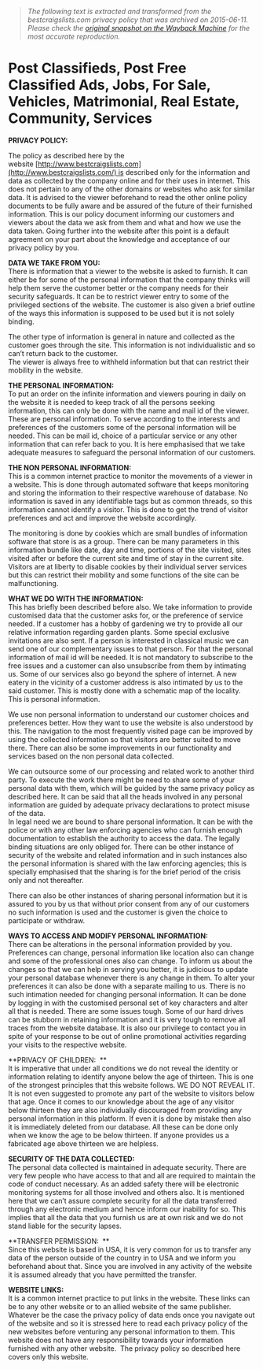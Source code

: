 > *The following text is extracted and transformed from the bestcraigslists.com privacy policy that was archived on 2015-06-11. Please check the [original snapshot on the Wayback Machine](https://web.archive.org/web/20150611203605id_/http%3A//www.bestcraigslists.com/index.php%3Fview%3Dpage%26pagename%3Dprivacy) for the most accurate reproduction.*

# Post Classifieds, Post Free Classified Ads, Jobs, For Sale, Vehicles, Matrimonial, Real Estate, Community, Services

**PRIVACY POLICY:**

The policy as described here by the website [http://www.bestcraigslists.com](http://www.bestcraigslists.com/) is described only for the information and data as collected by the company online and for their uses in internet. This does not pertain to any of the other domains or websites who ask for similar data. It is advised to the viewer beforehand to read the other online policy documents to be fully aware and be assured of the future of their furnished information. This is our policy document informing our customers and viewers about the data we ask from them and what and how we use the data taken. Going further into the website after this point is a default agreement on your part about the knowledge and acceptance of our privacy policy by you.

**DATA WE TAKE FROM YOU:**  
There is information that a viewer to the website is asked to furnish. It can either be for some of the personal information that the company thinks will help them serve the customer better or the company needs for their security safeguards. It can be to restrict viewer entry to some of the privileged sections of the website. The customer is also given a brief outline of the ways this information is supposed to be used but it is not solely binding.

The other type of information is general in nature and collected as the customer goes through the site. This information is not individualistic and so can’t return back to the customer.  
The viewer is always free to withheld information but that can restrict their mobility in the website.

**THE PERSONAL INFORMATION:**  
To put an order on the infinite information and viewers pouring in daily on the website it is needed to keep track of all the persons seeking information, this can only be done with the name and mail id of the viewer. These are personal information. To serve according to the interests and preferences of the customers some of the personal information will be needed. This can be mail id, choice of a particular service or any other information that can refer back to you. It is here emphasised that we take adequate measures to safeguard the personal information of our customers.

**THE NON PERSONAL INFORMATION:**  
This is a common internet practice to monitor the movements of a viewer in a website. This is done through automated software that keeps monitoring and storing the information to their respective warehouse of database. No information is saved in any identifiable tags but as common threads, so this information cannot identify a visitor. This is done to get the trend of visitor preferences and act and improve the website accordingly. 

The monitoring is done by cookies which are small bundles of information software that store is as a group. There can be many parameters in this information bundle like date, day and time, portions of the site visited, sites visited after or before the current site and time of stay in the current site.  Visitors are at liberty to disable cookies by their individual server services but this can restrict their mobility and some functions of the site can be malfunctioning.

**WHAT WE DO WITH THE INFORMATION:**  
This has briefly been described before also. We take information to provide customised data that the customer asks for, or the preference of service needed. If a customer has a hobby of gardening we try to provide all our relative information regarding garden plants. Some special exclusive invitations are also sent. If a person is interested in classical music we can send one of our complementary issues to that person. For that the personal information of mail id will be needed. It is not mandatory to subscribe to the free issues and a customer can also unsubscribe from them by intimating us. Some of our services also go beyond the sphere of internet. A new eatery in the vicinity of a customer address is also intimated by us to the said customer. This is mostly done with a schematic map of the locality. This is personal information.

We use non personal information to understand our customer choices and preferences better. How they want to use the website is also understood by this. The navigation to the most frequently visited page can be improved by using the collected information so that visitors are better suited to move there. There can also be some improvements in our functionality and services based on the non personal data collected. 

We can outsource some of our processing and related work to another third party. To execute the work there might be need to share some of your personal data with them, which will be guided by the same privacy policy as described here. It can be said that all the heads involved in any personal information are guided by adequate privacy declarations to protect misuse of the data.  
In legal need we are bound to share personal information. It can be with the police or with any other law enforcing agencies who can furnish enough documentation to establish the authority to access the data. The legally binding situations are only obliged for. There can be other instance of security of the website and related information and in such instances also the personal information is shared with the law enforcing agencies; this is specially emphasised that the sharing is for the brief period of the crisis only and not thereafter.

There can also be other instances of sharing personal information but it is assured to you by us that without prior consent from any of our customers no such information is used and the customer is given the choice to participate or withdraw.

**WAYS TO ACCESS AND MODIFY PERSONAL INFORMATION:**  
There can be alterations in the personal information provided by you. Preferences can change, personal information like location also can change and some of the professional ones also can change. To inform us about the changes so that we can help in serving you better, it is judicious to update your personal database whenever there is any change in them. To alter your preferences it can also be done with a separate mailing to us. There is no such intimation needed for changing personal information. It can be done by logging in with the customised personal set of key characters and alter all that is needed. There are some issues tough. Some of our hard drives can be stubborn in retaining information and it is very tough to remove all traces from the website database. It is also our privilege to contact you in spite of your response to be out of online promotional activities regarding your visits to the respective website.

**PRIVACY OF CHILDREN:  **  
It is imperative that under all conditions we do not reveal the identity or information relating to identify anyone below the age of thirteen. This is one of the strongest principles that this website follows. WE DO NOT REVEAL IT. It is not even suggested to promote any part of the website to visitors below that age. Once it comes to our knowledge about the age of any visitor below thirteen they are also individually discouraged from providing any personal information in this platform. If even it is done by mistake then also it is immediately deleted from our database. All these can be done only when we know the age to be below thirteen. If anyone provides us a fabricated age above thirteen we are helpless.

**SECURITY OF THE DATA COLLECTED:**  
The personal data collected is maintained in adequate security. There are very few people who have access to that and all are required to maintain the code of conduct necessary. As an added safety there will be electronic monitoring systems for all those involved and others also. It is mentioned here that we can’t assure complete security for all the data transferred through any electronic medium and hence inform our inability for so. This implies that all the data that you furnish us are at own risk and we do not stand liable for the security lapses. 

**TRANSFER PERMISSION:  **  
Since this website is based in USA, it is very common for us to transfer any data of the person outside of the country in to USA and we inform you beforehand about that. Since you are involved in any activity of the website it is assumed already that you have permitted the transfer.

**WEBSITE LINKS:**  
It is a common internet practice to put links in the website. These links can be to any other website or to an allied website of the same publisher. Whatever be the case the privacy policy of data ends once you navigate out of the website and so it is stressed here to read each privacy policy of the new websites before venturing any personal information to them. This website does not have any responsibility towards your information furnished with any other website.  The privacy policy so described here covers only this website.
